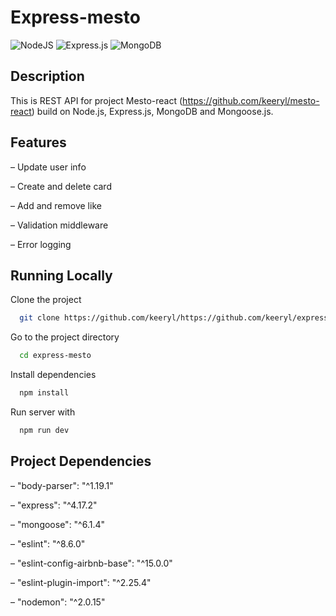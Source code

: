 # Express-mesto
![NodeJS](https://img.shields.io/badge/node.js-6DA55F?style=for-the-badge&logo=node.js&logoColor=white)
![Express.js](https://img.shields.io/badge/express.js-%23404d59.svg?style=for-the-badge&logo=express&logoColor=%2361DAFB)
![MongoDB](https://img.shields.io/badge/MongoDB-%234ea94b.svg?style=for-the-badge&logo=mongodb&logoColor=white)

## Description

This is REST API for project Mesto-react (https://github.com/keeryl/mesto-react) build on Node.js, Express.js, MongoDB and Mongoose.js.

## Features

– Update user info

– Create and delete card

– Add and remove like

– Validation middleware

– Error logging
 

## Running Locally

Clone the project

```bash
  git clone https://github.com/keeryl/https://github.com/keeryl/express-mesto.git
```

Go to the project directory

```bash
  cd express-mesto
```

Install dependencies

```bash
  npm install
```

Run server with
```bash
  npm run dev
```


## Project Dependencies

– "body-parser": "^1.19.1"

– "express": "^4.17.2"

– "mongoose": "^6.1.4"

– "eslint": "^8.6.0"

– "eslint-config-airbnb-base": "^15.0.0"

– "eslint-plugin-import": "^2.25.4"

– "nodemon": "^2.0.15"
